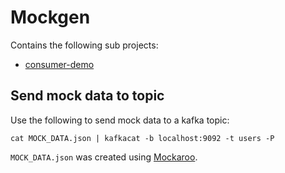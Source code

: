 # Mockgen

Contains the following sub projects:

- [consumer-demo](./consumer-demo/README.md)

## Send mock data to topic

Use the following to send mock data to a kafka topic:

`cat MOCK_DATA.json | kafkacat -b localhost:9092 -t users -P`

`MOCK_DATA.json` was created using [Mockaroo](https://www.mockaroo.com/).
